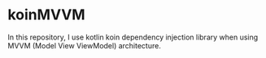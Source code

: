 # koinMVVM

In this repository, I use kotlin koin dependency injection library when using MVVM (Model View ViewModel) architecture.

